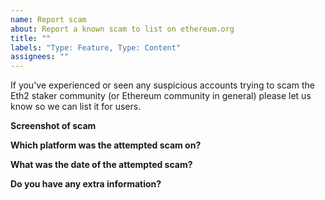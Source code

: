 ```yaml
---
name: Report scam
about: Report a known scam to list on ethereum.org
title: ""
labels: "Type: Feature, Type: Content"
assignees: ""
---
```


If you've experienced or seen any suspicious accounts trying to scam the Eth2 staker community (or Ethereum community in general) please let us know so we can list it for users.

**Screenshot of scam**

<!-- Please supply a screenshot of the attempted scam -->

**Which platform was the attempted scam on?**

<!-- Discord, Telegram, Twitter, something else? -->

**What was the date of the attempted scam?**

<!-- When did you or the recipient receive or spot the attempted scam? -->

**Do you have any extra information?**

<!-- Add any more info that you may have -->
